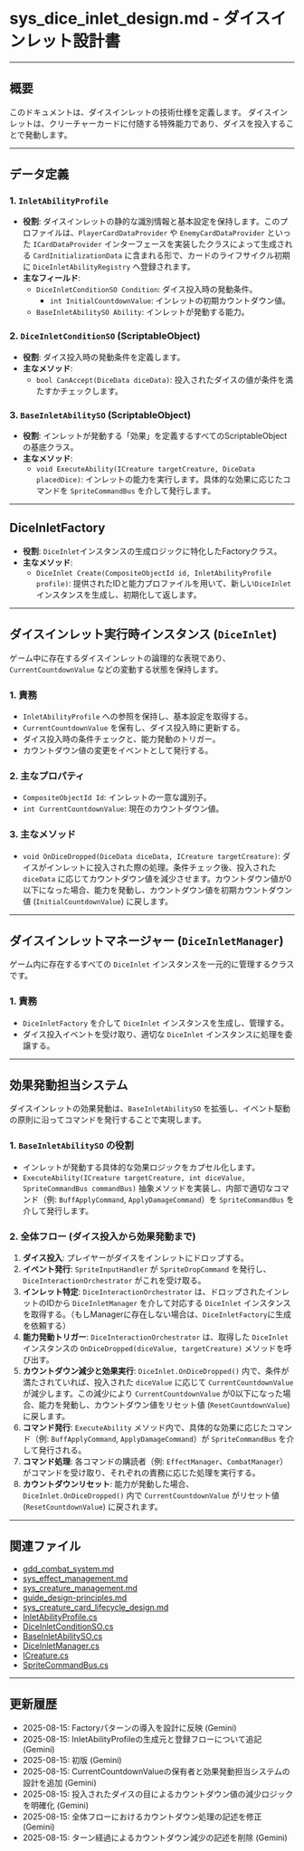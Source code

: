 # sys_dice_inlet_design.md - ダイスインレット設計書

---

## 概要

このドキュメントは、ダイスインレットの技術仕様を定義します。
ダイスインレットは、クリーチャーカードに付随する特殊能力であり、ダイスを投入することで発動します。

---

## データ定義

### 1. `InletAbilityProfile`

-   **役割**: ダイスインレットの静的な識別情報と基本設定を保持します。このプロファイルは、`PlayerCardDataProvider` や `EnemyCardDataProvider` といった `ICardDataProvider` インターフェースを実装したクラスによって生成される `CardInitializationData` に含まれる形で、カードのライフサイクル初期に `DiceInletAbilityRegistry` へ登録されます。
-   **主なフィールド**:
    -   `DiceInletConditionSO Condition`: ダイス投入時の発動条件。
        -   `int InitialCountdownValue`: インレットの初期カウントダウン値。
    -   `BaseInletAbilitySO Ability`: インレットが発動する能力。

### 2. `DiceInletConditionSO` (ScriptableObject)

-   **役割**: ダイス投入時の発動条件を定義します。
-   **主なメソッド**:
    -   `bool CanAccept(DiceData diceData)`: 投入されたダイスの値が条件を満たすかチェックします。

### 3. `BaseInletAbilitySO` (ScriptableObject)

-   **役割**: インレットが発動する「効果」を定義するすべてのScriptableObjectの基底クラス。
-   **主なメソッド**:
    -   `void ExecuteAbility(ICreature targetCreature, DiceData placedDice)`: インレットの能力を実行します。具体的な効果に応じたコマンドを `SpriteCommandBus` を介して発行します。

---

## DiceInletFactory

-   **役割**: `DiceInlet`インスタンスの生成ロジックに特化したFactoryクラス。
-   **主なメソッド**:
    -   `DiceInlet Create(CompositeObjectId id, InletAbilityProfile profile)`: 提供されたIDと能力プロファイルを用いて、新しい`DiceInlet`インスタンスを生成し、初期化して返します。

---

## ダイスインレット実行時インスタンス (`DiceInlet`)

ゲーム中に存在するダイスインレットの論理的な表現であり、`CurrentCountdownValue` などの変動する状態を保持します。

### 1. 責務

-   `InletAbilityProfile` への参照を保持し、基本設定を取得する。
-   `CurrentCountdownValue` を保有し、ダイス投入時に更新する。
-   ダイス投入時の条件チェックと、能力発動のトリガー。
-   カウントダウン値の変更をイベントとして発行する。

### 2. 主なプロパティ

-   `CompositeObjectId Id`: インレットの一意な識別子。
-   `int CurrentCountdownValue`: 現在のカウントダウン値。

### 3. 主なメソッド

-   `void OnDiceDropped(DiceData diceData, ICreature targetCreature)`: ダイスがインレットに投入された際の処理。条件チェック後、投入された `diceData` に応じてカウントダウン値を減少させます。カウントダウン値が0以下になった場合、能力を発動し、カウントダウン値を初期カウントダウン値 (`InitialCountdownValue`) に戻します。

---

## ダイスインレットマネージャー (`DiceInletManager`)

ゲーム内に存在するすべての `DiceInlet` インスタンスを一元的に管理するクラスです。

### 1. 責務

-   `DiceInletFactory` を介して `DiceInlet` インスタンスを生成し、管理する。
-   ダイス投入イベントを受け取り、適切な `DiceInlet` インスタンスに処理を委譲する。

---

## 効果発動担当システム

ダイスインレットの効果発動は、`BaseInletAbilitySO` を拡張し、イベント駆動の原則に沿ってコマンドを発行することで実現します。

### 1. `BaseInletAbilitySO` の役割

-   インレットが発動する具体的な効果ロジックをカプセル化します。
-   `ExecuteAbility(ICreature targetCreature, int diceValue, SpriteCommandBus commandBus)` 抽象メソッドを実装し、内部で適切なコマンド（例: `BuffApplyCommand`, `ApplyDamageCommand`）を `SpriteCommandBus` を介して発行します。

### 2. 全体フロー (ダイス投入から効果発動まで)

1.  **ダイス投入**: プレイヤーがダイスをインレットにドロップする。
2.  **イベント発行**: `SpriteInputHandler` が `SpriteDropCommand` を発行し、`DiceInteractionOrchestrator` がこれを受け取る。
3.  **インレット特定**: `DiceInteractionOrchestrator` は、ドロップされたインレットのIDから `DiceInletManager` を介して対応する `DiceInlet` インスタンスを取得する。（もしManagerに存在しない場合は、`DiceInletFactory`に生成を依頼する）
4.  **能力発動トリガー**: `DiceInteractionOrchestrator` は、取得した `DiceInlet` インスタンスの `OnDiceDropped(diceValue, targetCreature)` メソッドを呼び出す。
5.  **カウントダウン減少と効果実行**: `DiceInlet.OnDiceDropped()` 内で、条件が満たされていれば、投入された `diceValue` に応じて `CurrentCountdownValue` が減少します。この減少により `CurrentCountdownValue` が0以下になった場合、能力を発動し、カウントダウン値をリセット値 (`ResetCountdownValue`) に戻します。
6.  **コマンド発行**: `ExecuteAbility` メソッド内で、具体的な効果に応じたコマンド（例: `BuffApplyCommand`, `ApplyDamageCommand`）が `SpriteCommandBus` を介して発行される。
7.  **コマンド処理**: 各コマンドの購読者（例: `EffectManager`、`CombatManager`）がコマンドを受け取り、それぞれの責務に応じた処理を実行する。
8.  **カウントダウンリセット**: 能力が発動した場合、`DiceInlet.OnDiceDropped()` 内で `CurrentCountdownValue` がリセット値 (`ResetCountdownValue`) に戻されます。

---

## 関連ファイル

-   [gdd_combat_system.md](../gdd/gdd_combat_system.md)
-   [sys_effect_management.md](./sys_effect_management.md)
-   [sys_creature_management.md](./sys_creature_management.md)
-   [guide_design-principles.md](../guide/guide_design-principles.md)
-   [sys_creature_card_lifecycle_design.md](./sys_creature_card_lifecycle_design.md)
-   [InletAbilityProfile.cs](../../Scripts/Data/InletAbilityProfile.cs)
-   [DiceInletConditionSO.cs](../../Scripts/Data/DiceInletConditionSO.cs)
-   [BaseInletAbilitySO.cs](../../Scripts/Data/BaseInletAbilitySO.cs)
-   [DiceInletManager.cs](../../Scripts/Manager/DiceInletManager.cs)
-   [ICreature.cs](../../Scripts/Domain/ICreature.cs)
-   [SpriteCommandBus.cs](../../Scripts/UI/SpriteCommandBus.cs)

---

## 更新履歴

-   2025-08-15: Factoryパターンの導入を設計に反映 (Gemini)
-   2025-08-15: InletAbilityProfileの生成元と登録フローについて追記 (Gemini)
-   2025-08-15: 初版 (Gemini)
-   2025-08-15: CurrentCountdownValueの保有者と効果発動担当システムの設計を追加 (Gemini)
-   2025-08-15: 投入されたダイスの目によるカウントダウン値の減少ロジックを明確化 (Gemini)
-   2025-08-15: 全体フローにおけるカウントダウン処理の記述を修正 (Gemini)
-   2025-08-15: ターン経過によるカウントダウン減少の記述を削除 (Gemini)